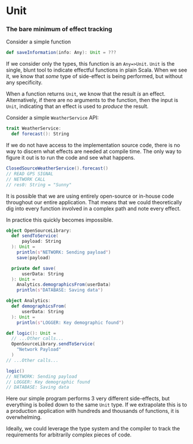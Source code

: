 # Unit

### The bare minimum of effect tracking

Consider a simple function

```scala
def saveInformation(info: Any): Unit = ???
```

If we consider only the types, this function is an `Any=>Unit`.
`Unit` is the single, blunt tool to indicate effectful functions in plain Scala.
When we see it, we know that *some* type of side-effect is being performed, but without any specificity.

When a function returns `Unit`, we know that the result *is* an effect.
Alternatively, if there are no arguments to the function, then the input is `Unit`, indicating that an effect is used to _produce_ the result.

Consider a simple `WeatherService` API:

```scala
trait WeatherService:
  def forecast(): String
```

If we do not have access to the implementation source code, there is no way to discern what effects are needed at compile time.
The only way to figure it out is to run the code and see what happens.


```scala
ClosedSourceWeatherService().forecast()
// READ GPS SIGNAL
// NETWORK CALL
// res0: String = "Sunny"
```

It is possible that we are using entirely open-source or in-house code throughout our entire application.
That means that we could theoretically dig into every function involved in a complex path and note every effect.

In practice this quickly becomes impossible.

```scala
object OpenSourceLibrary:
  def sendToService(
      payload: String
  ): Unit =
    println(s"NETWORK: Sending payload")
    save(payload)

  private def save(
      userData: String
  ): Unit =
    Analytics.demographicsFrom(userData)
    println(s"DATABASE: Saving data")

object Analytics:
  def demographicsFrom(
      userData: String
  ): Unit =
    println(s"LOGGER: Key demographic found")
```


```scala
def logic(): Unit =
  // ...Other calls...
  OpenSourceLibrary.sendToService(
    "Network Payload"
  )
// ...Other calls...

logic()
// NETWORK: Sending payload
// LOGGER: Key demographic found
// DATABASE: Saving data
```

Here our simple program performs 3 very different side-effects, but everything is boiled down to the same `Unit` type.
If we extrapolate this is to a production application with hundreds and thousands of functions, it is overwhelming.

Ideally, we could leverage the type system and the compiler to track the requirements for arbitrarily complex pieces of code.